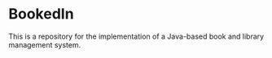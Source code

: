 # BookedIn
This is a repository for the implementation of a Java-based book and library management system.
